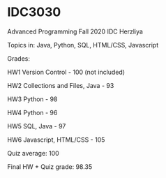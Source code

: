 # IDC3030
Advanced Programming Fall 2020 IDC Herzliya

Topics in: Java, Python, SQL, HTML/CSS, Javascript

Grades:

HW1 Version Control - 100 (not included)

HW2 Collections and Files, Java - 93

HW3 Python - 98

HW4 Python - 96 

HW5 SQL, Java - 97 

HW6 Javascript, HTML/CSS - 105


Quiz average: 100


Final HW + Quiz grade: 98.35

